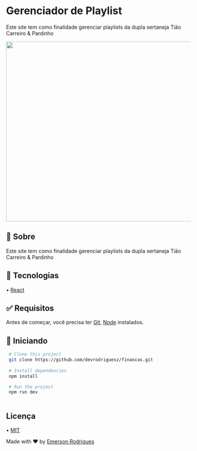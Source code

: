 # Gerenciador de Playlist

Este site tem como finalidade gerenciar playlists da dupla sertaneja Tião Carreiro & Pardinho  

<img src= "https://github.com/devrodriguesz/playlist-tiaocarreiro-pardinho/assets/110337546/03d55c68-a745-4ef3-8110-0aacf03ce9b9" width="700" height="490">

## 🎯 Sobre
Este site tem como finalidade gerenciar playlists da dupla sertaneja Tião Carreiro & Pardinho  

## 🚀 Tecnologias

• [React](https://pt-br.reactjs.org)


## ✅ Requisitos

Antes de começar, você precisa ter [Git](https://git-scm.com), [Node](https://nodejs.org/en/) instalados.

## 🏁 Iniciando

```bash 
 # Clone this project
 git clone https://github.com/devrodriguesz/financas.git
    
 # Install dependencies
 npm install

 # Run the project
 npm run dev
 
``` 

## Licença

• [MIT](https://choosealicense.com/licenses/mit/)

Made with ❤️ by [Emerson Rodrigues](https://github.com/devrodriguesz/)
